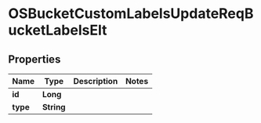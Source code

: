 # OSBucketCustomLabelsUpdateReqBucketLabelsElt

## Properties
Name | Type | Description | Notes
------------ | ------------- | ------------- | -------------
**id** | **Long** |  | 
**type** | **String** |  | 
